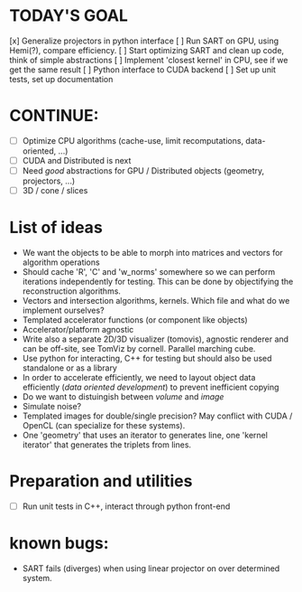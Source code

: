# TODAY'S GOAL
[x] Generalize projectors in python interface
[ ] Run SART on GPU, using Hemi(?), compare efficiency.
[ ] Start optimizing SART and clean up code, think of simple abstractions
[ ] Implement 'closest kernel' in CPU, see if we get the same result
[ ] Python interface to CUDA backend
[ ] Set up unit tests, set up documentation

# CONTINUE:
* [ ] Optimize CPU algorithms (cache-use, limit recomputations, data-oriented, ...)
* [ ] CUDA and Distributed is next
* [ ] Need *good* abstractions for GPU / Distributed objects (geometry, projectors, ...)
* [ ] 3D / cone / slices

# List of ideas
* We want the objects to be able to morph into matrices and vectors for algorithm operations
* Should cache 'R', 'C' and 'w_norms' somewhere so we can perform iterations independently for testing. This can be done by objectifying the reconstruction algorithms.
* Vectors and intersection algorithms, kernels. Which file and what do we implement ourselves?
* Templated accelerator functions (or component like objects)
* Accelerator/platform agnostic
* Write also a separate 2D/3D visualizer (tomovis), agnostic renderer and can be off-site, see TomViz by cornell. Parallel marching cube.
* Use python for interacting, C++ for testing but should also be used standalone or as a library
* In order to accelerate efficiently, we need to layout object data efficiently (*data oriented development*) to prevent inefficient copying
* Do we want to distuingish between *volume* and *image*
* Simulate noise?
* Templated images for double/single precision? May conflict with CUDA / OpenCL (can specialize for these systems).
* One 'geometry' that uses an iterator to generates line, one 'kernel iterator' that generates the triplets from lines.

# Preparation and utilities
* [ ] Run unit tests in C++, interact through python front-end

# known bugs:
- SART fails (diverges) when using linear projector on over determined system.
